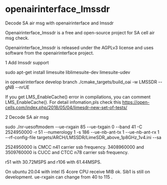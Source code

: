 # openairinterface_lmssdr
Decode SA air msg with  openairinterface and lmssdr 

Openairinterface_lmssdr is a free and open-source project for SA cell air msg check.

Openairinterface_lmssdr is released under the AGPLv3 license and uses software from the openairinterface project. 

1 Add lmssdr support

  sudo apt-get install limesuite liblimesuite-dev limesuite-udev
  
  in openairinterface develop branch ./cmake_targets/build_oai  -w LMSSDR --gNB --nrUE
  
  If you get LMS_EnableCache() error in compilations,  you can comment LMS_EnableCache(). For detail infomation,pls check this 
      https://open-cells.com/index.php/2018/05/04/limesdr-new-set-of-tests/
  
2 Decode SA air msg

  sudo ./nr-uesoftmodem  --ue-rxgain 85 --ue-txgain 0 --band 41 -C 2524950000  -r 51 --numerology 1 -s 186  --ue-nb-ant-tx 1 --ue-nb-ant-rx 1  \
       --rf-config-file targets/ARCH/LMSSDR/LimeSDR_above_1p8GHz_1v4.ini   --sa
  
   2524950000 is CMCC n41 carrier ssb frequency. 3408960000 and 3509760000 is  CUCC and CTCC n78 carrier ssb frequency.
   
   r51 with 30.72MSPS and r106 with 61.44MSPS.
   
 On ubuntu 20.04 with intel I5 4core CPU receive MIB ok. Sib1 is still on development. ue-rxgain can change from 40 to 115 .
